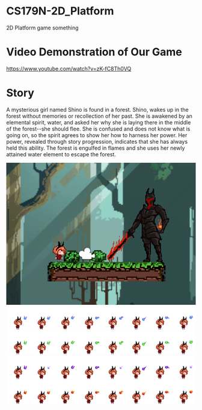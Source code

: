 # CS179N-2D_Platform
 2D Platform game
something

# Video Demonstration of Our Game

https://www.youtube.com/watch?v=zK-fC8Th0VQ

# Story

A mysterious girl named Shino is found in a forest. Shino, wakes up in the forest without memories or recollection of her past. She is awakened by an elemental spirit, water, and asked her why she is laying there in the middle of the forest--she should flee. She is confused and does not know what is going on, so the spirit agrees to show her how to harness her power. Her power, revealed through story progression, indicates that she has always held this ability. The forest is engulfed in flames and she uses her newly attained water element to escape the forest. 

![](Assets/ReadMeUploads/ss1.PNG)
![](Assets/Characters/Shino/Shino_Idle_Sheets/shino_idle_water_animation-Sheet.png)
![](Assets/Characters/Shino/Shino_Idle_Sheets/shino_idle_earth_animation-Sheet.png)
![](Assets/Characters/Shino/Shino_Idle_Sheets/shino_idle_electro_animation-Sheet.png)
![](Assets/Characters/Shino/Shino_Idle_Sheets/shino_idle_fire_animation-Sheet.png)

